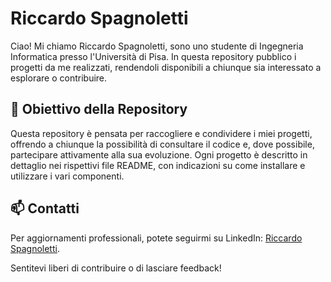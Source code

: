 # Riccardo Spagnoletti

Ciao! Mi chiamo Riccardo Spagnoletti, sono uno studente di Ingegneria Informatica presso l'Università di Pisa. In questa repository pubblico i progetti da me realizzati, rendendoli disponibili a chiunque sia interessato a esplorare o contribuire.

## 📌 Obiettivo della Repository

Questa repository è pensata per raccogliere e condividere i miei progetti, offrendo a chiunque la possibilità di consultare il codice e, dove possibile, partecipare attivamente alla sua evoluzione. Ogni progetto è descritto in dettaglio nei rispettivi file README, con indicazioni su come installare e utilizzare i vari componenti.

## 📫 Contatti

Per aggiornamenti professionali, potete seguirmi su LinkedIn: [Riccardo Spagnoletti](https://www.linkedin.com/in/riccardo-spagnoletti-024174222/).

Sentitevi liberi di contribuire o di lasciare feedback!
